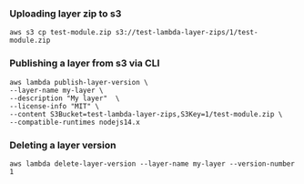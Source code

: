 ### Uploading layer zip to s3

```
aws s3 cp test-module.zip s3://test-lambda-layer-zips/1/test-module.zip
```

### Publishing a layer from s3 via CLI

```
aws lambda publish-layer-version \
--layer-name my-layer \
--description "My layer"  \
--license-info "MIT" \
--content S3Bucket=test-lambda-layer-zips,S3Key=1/test-module.zip \
--compatible-runtimes nodejs14.x
```

### Deleting a layer version

```
aws lambda delete-layer-version --layer-name my-layer --version-number 1
```
